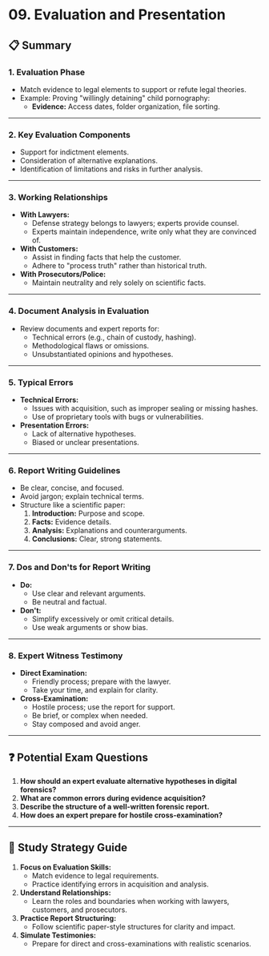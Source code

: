 # 09. Evaluation and Presentation

## 📋 Summary

### 1. **Evaluation Phase**
- Match evidence to legal elements to support or refute legal theories.
- Example: Proving "willingly detaining" child pornography:
  - **Evidence:** Access dates, folder organization, file sorting.

---

### 2. **Key Evaluation Components**
- Support for indictment elements.
- Consideration of alternative explanations.
- Identification of limitations and risks in further analysis.

---

### 3. **Working Relationships**
- **With Lawyers:**
  - Defense strategy belongs to lawyers; experts provide counsel.
  - Experts maintain independence, write only what they are convinced of.
- **With Customers:**
  - Assist in finding facts that help the customer.
  - Adhere to "process truth" rather than historical truth.
- **With Prosecutors/Police:**
  - Maintain neutrality and rely solely on scientific facts.

---

### 4. **Document Analysis in Evaluation**
- Review documents and expert reports for:
  - Technical errors (e.g., chain of custody, hashing).
  - Methodological flaws or omissions.
  - Unsubstantiated opinions and hypotheses.

---

### 5. **Typical Errors**
- **Technical Errors:**
  - Issues with acquisition, such as improper sealing or missing hashes.
  - Use of proprietary tools with bugs or vulnerabilities.
- **Presentation Errors:**
  - Lack of alternative hypotheses.
  - Biased or unclear presentations.

---

### 6. **Report Writing Guidelines**
- Be clear, concise, and focused.
- Avoid jargon; explain technical terms.
- Structure like a scientific paper:
  1. **Introduction:** Purpose and scope.
  2. **Facts:** Evidence details.
  3. **Analysis:** Explanations and counterarguments.
  4. **Conclusions:** Clear, strong statements.

---

### 7. **Dos and Don'ts for Report Writing**
- **Do:**
  - Use clear and relevant arguments.
  - Be neutral and factual.
- **Don't:**
  - Simplify excessively or omit critical details.
  - Use weak arguments or show bias.

---

### 8. **Expert Witness Testimony**
- **Direct Examination:**
  - Friendly process; prepare with the lawyer.
  - Take your time, and explain for clarity.
- **Cross-Examination:**
  - Hostile process; use the report for support.
  - Be brief, or complex when needed.
  - Stay composed and avoid anger.

---

## ❓ Potential Exam Questions

1. **How should an expert evaluate alternative hypotheses in digital forensics?**
2. **What are common errors during evidence acquisition?**
3. **Describe the structure of a well-written forensic report.**
4. **How does an expert prepare for hostile cross-examination?**

---

## 📝 Study Strategy Guide

1. **Focus on Evaluation Skills:**
   - Match evidence to legal requirements.
   - Practice identifying errors in acquisition and analysis.
2. **Understand Relationships:**
   - Learn the roles and boundaries when working with lawyers, customers, and prosecutors.
3. **Practice Report Structuring:**
   - Follow scientific paper-style structures for clarity and impact.
4. **Simulate Testimonies:**
   - Prepare for direct and cross-examinations with realistic scenarios.

